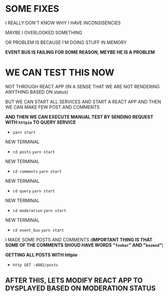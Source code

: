 # SOME FIXES

I REALLY DON'T KNOW WHY I HAVE INCONSISENCIES

MAYBE I OVERLOOKED SOMETHING

OR PROBLEM IS BECAUSE I'M DOING STUFF IN MEMORY

**EVENT BUS IS FAILING FOR SOME REASON, MEYBE HE IS A PROBLEM**


# WE CAN TEST THIS NOW

NOT THROUGH REACT APP (IN A SENSE THAT WE ARE NOT RENDERING ANYTHING BASED ON status)

BUT WE CAN START ALL SERVICES AND START A REACT APP AND THEN WE CAN MAKE FEW POST AND COMMENTS

**AND THEN WE CAN EXECUTE MANUAL TEST BY SENDING REQUEST WITH `httpie` TO QUERY SERVICE**

- `yarn start`

NEW TERMINAL

- `cd posts` `yarn start`

NEW TERMINAL

- `cd comments` `yarn start`

NEW TERMINAL

- `cd query` `yarn start`

NEW TERMINAL

- `cd moderation` `yarn start`

NEW TERMINAL

- `cd event_bus` `yarn start`

I MADE SOME POSTS AND COMMENTS (**IMPORTANT THING IS THAT SOME OF THE COMMENTS SHOUD HAVE WORDS "`foobar`" AND "`bazmod`"**)

**GETTING ALL POSTS WITH httpie**

- `http GET :4002/posts`

## AFTER THIS, LETS MODIFY REACT APP TO DYSPLAYED BASED ON MODERATION STATUS 
